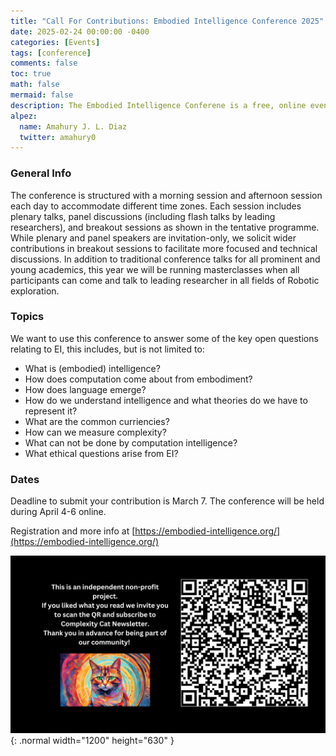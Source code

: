 ```yaml
---
title: "Call For Contributions: Embodied Intelligence Conference 2025"
date: 2025-02-24 00:00:00 -0400
categories: [Events]
tags: [conference]
comments: false
toc: true
math: false
mermaid: false
description: The Embodied Intelligence Conferene is a free, online event which brings together a wide range of speakers to discuss the many challenges and opportunities in Embodied Intelligence research!
alpez:
  name: Amahury J. L. Diaz
  twitter: amahury0
---
```

### General Info
The conference is structured with a morning session and afternoon session each day to accommodate different time zones. Each session includes plenary talks, panel discussions (including flash talks by leading researchers), and breakout sessions as shown in the tentative programme. While plenary and panel speakers are invitation-only, we solicit wider contributions in breakout sessions to facilitate more focused and technical discussions. In addition to traditional conference talks for all prominent and young academics, this year we will be running masterclasses when all participants can come and talk to leading researcher in all fields of Robotic exploration.

### Topics
We want to use this conference to answer some of the key open questions relating to EI, this includes, but is not limited to:
- What is (embodied) intelligence?
- How does computation come about from embodiment?
- How does language emerge?
- How do we understand intelligence and what theories do we have to represent it?
- What are the common curriencies?
- How can we measure complexity?
- What can not be done by computation intelligence?
- What ethical questions arise from EI?

### Dates
Deadline to submit your contribution is March 7. The conference will be held during April 4-6 online.

Registration and more info at [https://embodied-intelligence.org/](https://embodied-intelligence.org/)

![Desktop View](/assets/img/fix/complexity-cat-newsletter.png){: .normal width="1200" height="630" }
